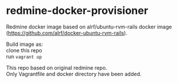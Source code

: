 # redmine-docker-provisioner
Redmine docker image based on alrf/ubuntu-rvm-rails docker image (https://github.com/alrf/docker-ubuntu-rvm-rails).  

Build image as:  
clone this repo  
run `vagrant up` 

This repo based on original redmine repo.  
Only Vagrantfile and docker directory have been added.  
